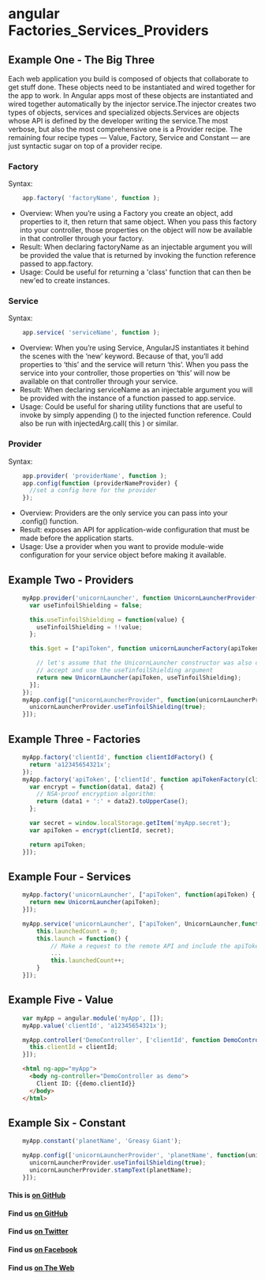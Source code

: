 # angular Factories_Services_Providers


## Example One - The Big Three

Each web application you build is composed of objects that collaborate to get stuff done. These objects need to be instantiated and wired together for the app to work. In Angular apps most of these objects are instantiated and wired together automatically by the injector service.The injector creates two types of objects, services and specialized objects.Services are objects whose API is defined by the developer writing the service.The most verbose, but also the most comprehensive one is a Provider recipe. The remaining four recipe types — Value, Factory, Service and Constant — are just syntactic sugar on top of a provider recipe.

### Factory 
Syntax: 
```javascript
    app.factory( 'factoryName', function );
```
* Overview: When you’re using a Factory you create an object, add properties to it, then return that same object. When you pass this factory into your controller, those properties on the object will now be available in that controller through your factory.
* Result: When declaring factoryName as an injectable argument you will be provided the value that is returned by invoking the function reference passed to app.factory.
* Usage: Could be useful for returning a 'class' function that can then be new'ed to create instances.

 
### Service 
Syntax: 
```javascript
    app.service( 'serviceName', function );
```
* Overview: When you’re using Service, AngularJS instantiates it behind the scenes with the ‘new’ keyword. Because of that, you’ll add properties to ‘this’ and the service will return ‘this’. When you pass the service into your controller, those properties on ‘this’ will now be available on that controller through your service.
* Result: When declaring serviceName as an injectable argument you will be provided with the instance of a function passed to app.service.
* Usage: Could be useful for sharing utility functions that are useful to invoke by simply appending () to the injected function reference. Could also be run with injectedArg.call( this ) or similar.

 
### Provider 
Syntax: 
```javascript
    app.provider( 'providerName', function );
    app.config(function (providerNameProvider) {
      //set a config here for the provider
    });
```
* Overview: Providers are the only service you can pass into your .config() function. 
* Result: exposes an API for application-wide configuration that must be made before the application starts.
* Usage: Use a provider when you want to provide module-wide configuration for your service object before making it available.

## Example Two - Providers

```javascript
    myApp.provider('unicornLauncher', function UnicornLauncherProvider() {
      var useTinfoilShielding = false;

      this.useTinfoilShielding = function(value) {
        useTinfoilShielding = !!value;
      };

      this.$get = ["apiToken", function unicornLauncherFactory(apiToken) {

        // let's assume that the UnicornLauncher constructor was also changed to
        // accept and use the useTinfoilShielding argument
        return new UnicornLauncher(apiToken, useTinfoilShielding);
      }];
    });
    myApp.config(["unicornLauncherProvider", function(unicornLauncherProvider) {
      unicornLauncherProvider.useTinfoilShielding(true);
    }]);
```

## Example Three - Factories

```javascript
    myApp.factory('clientId', function clientIdFactory() {
      return 'a12345654321x';
    });
    myApp.factory('apiToken', ['clientId', function apiTokenFactory(clientId) {
      var encrypt = function(data1, data2) {
        // NSA-proof encryption algorithm:
        return (data1 + ':' + data2).toUpperCase();
      };

      var secret = window.localStorage.getItem('myApp.secret');
      var apiToken = encrypt(clientId, secret);

      return apiToken;
    }]);
```

## Example Four - Services

```javascript
    myApp.factory('unicornLauncher', ["apiToken", function(apiToken) {
      return new UnicornLauncher(apiToken);
    }]);

    myApp.service('unicornLauncher', ["apiToken", UnicornLauncher,function(apiToken){
        this.launchedCount = 0;
        this.launch = function() {
            // Make a request to the remote API and include the apiToken
            ...
            this.launchedCount++;
        }
    }]);
```

## Example Five - Value

```javascript
    var myApp = angular.module('myApp', []);
    myApp.value('clientId', 'a12345654321x');

    myApp.controller('DemoController', ['clientId', function DemoController(clientId) {
      this.clientId = clientId;
    }]);
```
```html
    <html ng-app="myApp">
      <body ng-controller="DemoController as demo">
        Client ID: {{demo.clientId}}
      </body>
    </html>
```

## Example Six - Constant

```javascript
    myApp.constant('planetName', 'Greasy Giant');

    myApp.config(['unicornLauncherProvider', 'planetName', function(unicornLauncherProvider, planetName) {
      unicornLauncherProvider.useTinfoilShielding(true);
      unicornLauncherProvider.stampText(planetName);
    }]);
```



#### This is [on GitHub](https://github.com/GreenPioneer/angular_Factories_Services_Providers)
#### Find us [on GitHub](https://github.com/GreenPioneer)
#### Find us [on Twitter](https://twitter.com/greenpioneerdev)
#### Find us [on Facebook](https://www.facebook.com/Green-Pioneer-Solutions-1023752974341910)
#### Find us [on The Web](http://greenpioneersolutions.com/)